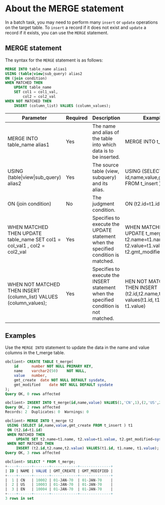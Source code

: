 # About the MERGE statement

In a batch task, you may need to perform many `insert` or `update` operations on the target table. To `insert` a record if it does not exist and `update` a record if it exists, you can use the `MERGE` statement.

## MERGE statement

The syntax for the `MERGE` statement is as follows:

```sql
MERGE INTO table_name alias1
USING (table|view|sub_query) alias2
ON (join condition)
WHEN MATCHED THEN
    UPDATE table_name
    SET col1 = col1_val,
        col2 = col2_val
WHEN NOT MATCHED THEN
    INSERT (column_list) VALUES (column_values);
```

| Parameter | Required | Description | Examples |
|-------------------------------------------------------------------------------------|------|-----------------------|-----------------------------------------------------------------------------------------------------|
| MERGE INTO table_name alias1 | Yes | The name and alias of the table into which data is to be inserted.  | MERGE INTO t_merge t2 |
| USING (table\|view\|sub_query) alias2 | Yes | The source table (view, subquery) and its alias.  | USING  (SELECT id,name,value,gmt_create FROM t_insert )  t1 |
| ON (join condition) | No | The judgment condition.  | ON (t2.id=t1.id) |
| WHEN MATCHED THEN UPDATE table_name SET col1 = col_val1 , col2 = col2_val | Yes | Specifies to execute the UPDATE statement when the specified condition is matched.  | WHEN MATCHED THEN UPDATE t_merge t2 SET t2.name=t1.name, t2.value=t1.value, t2.gmt_modified=sysdate |
| WHEN NOT MATCHED THEN INSERT (column_list)  VALUES (column_values); | Yes | Specifies to execute the INSERT statement when the specified condition is not matched.  | HEN NOT MATCHED THEN INSERT (t2.id,t2.name,t2.value) values(t1.id, t1.name, t1.value) |

## Examples

Use the `MERGE INTO` statement to update the data in the name and value columns in the t_merge table.

```sql
obclient> CREATE TABLE t_merge(
    id      number NOT NULL PRIMARY KEY,
    name    varchar2(50)    NOT NULL,
    value   number,
    gmt_create  date NOT NULL DEFAULT sysdate,
    gmt_modified    date NOT NULL DEFAULT sysdate
);
Query OK, 0 rows affected

obclient> INSERT INTO t_merge(id,name,value) VALUES(1,'CN',1),(2,'US',2);
Query OK, 2 rows affected
Records: 2  Duplicates: 0  Warnings: 0

obclient> MERGE INTO t_merge t2
 USING (SELECT id,name,value,gmt_create FROM t_insert ) t1
 ON (t2.id=t1.id)
 WHEN MATCHED THEN
     UPDATE SET t2.name=t1.name, t2.value=t1.value, t2.gmt_modified=sysdate
 WHEN NOT MATCHED THEN
     INSERT (t2.id,t2.name,t2.value) VALUES(t1.id, t1.name, t1.value);
Query OK, 3 rows affected

obclient> SELECT * FROM t_merge;  
+----+------+-------+------------+--------------+
| ID | NAME | VALUE | GMT_CREATE | GMT_MODIFIED |
+----+------+-------+------------+--------------+
|  1 | CN   | 10002 | 01-JAN-70  | 01-JAN-70    |
|  2 | US   | 10003 | 01-JAN-70  | 01-JAN-70    |
|  3 | EN   | 10004 | 01-JAN-70  | 01-JAN-70    |
+----+------+-------+------------+--------------+
3 rows in set
```

